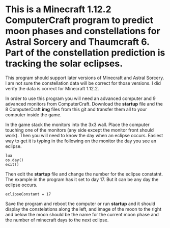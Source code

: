 # This is a Minecraft 1.12.2 ComputerCraft program to predict moon phases and constellations for Astral Sorcery and Thaumcraft 6.  Part of the constellation prediction is tracking the solar eclipses.
This program should support later versions of Minecraft and Astral Sorcery.  I am not sure the constellation data will be correct for those versions.  I did verify the data is correct for Minecraft 1.12.2.

In order to use this program you will need an advanced computer and 9 advanced monitors from ComputerCraft. Download the **startup** file and the 8 ComputerCraft **img** files from this git and transfer them all to your computer inside the game.

In the game stack the monitors into the 3x3 wall.  Place the computer touching one of the monitors (any side except the monitor front should work).
Then you will need to know the day when an eclipse occurs.  Easiest way to get it is typing in the following on the monitor the day you see an eclipse.
```
lua
os.day()
exit()
```
Then edit the **startup** file and change the number for the eclipse constatnt.  The example in the program has it set to day 17.  But it can be any day the eclipse occurs.
```
eclipseConstant = 17
```
Save the program and reboot the computer or run **startup** and it should display the constelations along the left, and image of the moon to the right and below the moon should be the name for the current moon phase and the number of minecraft days to the next eclipse.
